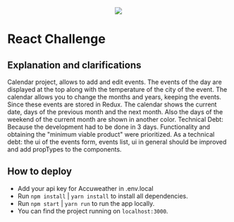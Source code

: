 <div align="center">
    <img src="https://raw.githubusercontent.com/Jobsity/ReactChallenge/main/src/assets/jobsity_logo_small.png"/>
</div>

# React Challenge

## Explanation and clarifications
Calendar project, allows to add and edit events. The events of the day are displayed at the top along with the temperature of the city of the event.
The calendar allows you to change the months and years, keeping the events. Since these events are stored in Redux.
The calendar shows the current date, days of the previous month and the next month. Also the days of the weekend of the current month are shown in another color.
Technical Debt: Because the development had to be done in 3 days. Functionality and obtaining the "minimum viable product" were prioritized. As a technical debt: the ui of the events form, events list, ui in general should be improved and add propTypes to the components.

## How to deploy

- Add your api key for Accuweather in .env.local
- Run `npm install` | `yarn install` to install all dependencies.
- Run `npm start` | `yarn run` to run the app locally.
- You can find the project running on `localhost:3000`.
